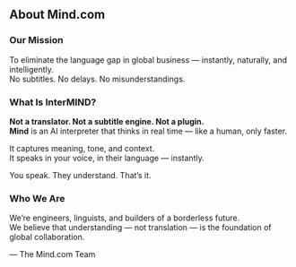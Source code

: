 ## About Mind.com

### Our Mission

To eliminate the language gap in global business — instantly, naturally, and intelligently.  
No subtitles. No delays. No misunderstandings.

### What Is InterMIND?

**Not a translator. Not a subtitle engine. Not a plugin.**  
**Mind** is an AI interpreter that thinks in real time — like a human, only faster.

It captures meaning, tone, and context.  
It speaks in your voice, in their language — instantly.

You speak. They understand. That’s it.

### Who We Are

We’re engineers, linguists, and builders of a borderless future.  
We believe that understanding — not translation — is the foundation of global collaboration.

— The Mind.com Team
